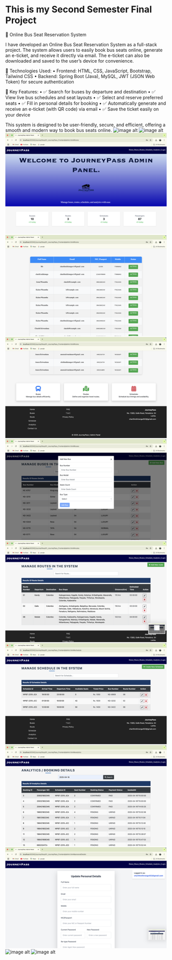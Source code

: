 # This is my Second Semester Final Project

🚌 Online Bus Seat Reservation System

I have developed an Online Bus Seat Reservation System as a full-stack project.
The system allows users to easily book bus seats online, generate an e-ticket, and receive it directly via email. The e-ticket can also be downloaded and saved to the user’s device for convenience.

🔧 Technologies Used:
	•	Frontend: HTML, CSS, JavaScript, Bootstrap, Tailwind CSS
	•	Backend: Spring Boot (Java), MySQL, JWT (JSON Web Token) for secure authentication

🌟 Key Features:
	•	✅ Search for buses by departure and destination
	•	✅ View live bus schedules and seat layouts
	•	✅ Select and reserve preferred seats
	•	✅ Fill in personal details for booking
	•	✅ Automatically generate and receive an e-ticket (with QR code) via email
	•	✅ Save the ticket easily on your device

This system is designed to be user-friendly, secure, and efficient, offering a smooth and modern way to book bus seats online.
![image alt]()
![image alt]()
![image alt](https://github.com/mcharith/Second-Semester-Final-Project/blob/319bf7c683f5b6792502f6d4d71f19a4dfafc5b9/Screenshot%202025-04-16%20at%2022.11.03.png)
![image alt](https://github.com/mcharith/Second-Semester-Final-Project/blob/3dfd068362a472caea6f56db63fc26e7413d4999/Screenshot%202025-04-16%20at%2022.11.09.png)
![image alt](https://github.com/mcharith/Second-Semester-Final-Project/blob/3dfd068362a472caea6f56db63fc26e7413d4999/Screenshot%202025-04-16%20at%2022.11.17.png)
![image alt](https://github.com/mcharith/Second-Semester-Final-Project/blob/3dfd068362a472caea6f56db63fc26e7413d4999/Screenshot%202025-04-16%20at%2022.11.25.png)
![image alt](https://github.com/mcharith/Second-Semester-Final-Project/blob/3dfd068362a472caea6f56db63fc26e7413d4999/Screenshot%202025-04-16%20at%2022.11.29.png)
![image alt](https://github.com/mcharith/Second-Semester-Final-Project/blob/3dfd068362a472caea6f56db63fc26e7413d4999/Screenshot%202025-04-16%20at%2022.11.38.png)
![image alt](https://github.com/mcharith/Second-Semester-Final-Project/blob/3dfd068362a472caea6f56db63fc26e7413d4999/Screenshot%202025-04-16%20at%2022.11.50.png)
![image alt](https://github.com/mcharith/Second-Semester-Final-Project/blob/3dfd068362a472caea6f56db63fc26e7413d4999/Screenshot%202025-04-16%20at%2022.11.55.png)
![image alt]()
![image alt]()
